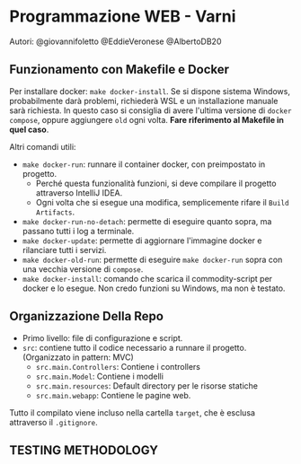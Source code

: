 # Programmazione WEB - Varni

Autori:
@giovannifoletto
@EddieVeronese
@AlbertoDB20

## Funzionamento con Makefile e Docker

Per installare docker: `make docker-install`.
Se si dispone sistema Windows, probabilmente darà problemi, richiederà WSL 
e un installazione manuale sarà richiesta. In questo caso si consiglia di avere
l'ultima versione di `docker compose`, oppure aggiungere `old` ogni volta. 
**Fare riferimento al Makefile in quel caso**.

Altri comandi utili:
- `make docker-run`: runnare il container docker, con preimpostato in progetto.
  - Perché questa funzionalità funzioni, si deve compilare il progetto attraverso IntelliJ IDEA.
  - Ogni volta che si esegue una modifica, semplicemente rifare il `Build Artifacts`.
- `make docker-run-no-detach`: permette di eseguire quanto sopra, ma passano tutti i log a terminale.
- `make docker-update`: permette di aggiornare l'immagine docker e rilanciare tutti i servizi.
- `make docker-old-run`: permette di eseguire `make docker-run` sopra con una vecchia versione di `compose`.
- `make docker-install`: comando che scarica il commodity-script per docker e lo esegue. Non credo funzioni su Windows, 
  ma non è testato.

## Organizzazione Della Repo

- Primo livello: file di configurazione e script.
- `src`: contiene tutto il codice necessario a runnare il progetto. (Organizzato in pattern: MVC)
  - `src.main.Controllers`: Contiene i controllers
  - `src.main.Model`: Contiene i modelli
  - `src.main.resources`: Default directory per le risorse statiche
  - `src.main.webapp`: Contiene le pagine web.

Tutto il compilato viene incluso nella cartella `target`, che è esclusa attraverso il `.gitignore`.

## TESTING METHODOLOGY
